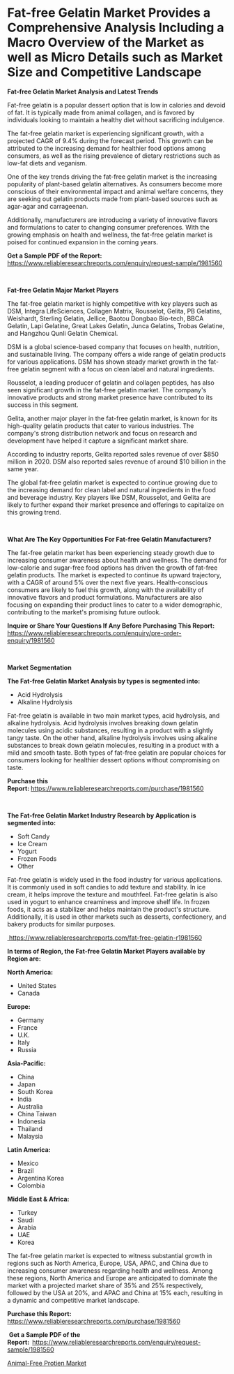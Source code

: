 <p><h1>Fat-free Gelatin Market Provides a Comprehensive Analysis Including a Macro Overview of the Market as well as Micro Details such as Market Size and Competitive Landscape</h1></p><p><strong>Fat-free Gelatin Market Analysis and Latest Trends</strong></p>
<p><p>Fat-free gelatin is a popular dessert option that is low in calories and devoid of fat. It is typically made from animal collagen, and is favored by individuals looking to maintain a healthy diet without sacrificing indulgence.</p><p>The fat-free gelatin market is experiencing significant growth, with a projected CAGR of 9.4% during the forecast period. This growth can be attributed to the increasing demand for healthier food options among consumers, as well as the rising prevalence of dietary restrictions such as low-fat diets and veganism.</p><p>One of the key trends driving the fat-free gelatin market is the increasing popularity of plant-based gelatin alternatives. As consumers become more conscious of their environmental impact and animal welfare concerns, they are seeking out gelatin products made from plant-based sources such as agar-agar and carrageenan.</p><p>Additionally, manufacturers are introducing a variety of innovative flavors and formulations to cater to changing consumer preferences. With the growing emphasis on health and wellness, the fat-free gelatin market is poised for continued expansion in the coming years.</p></p>
<p><strong>Get a Sample PDF of the Report:&nbsp;</strong> <a href="https://www.reliableresearchreports.com/enquiry/request-sample/1981560">https://www.reliableresearchreports.com/enquiry/request-sample/1981560</a></p>
<p>&nbsp;</p>
<p><strong>Fat-free Gelatin Major Market Players</strong></p>
<p><p>The fat-free gelatin market is highly competitive with key players such as DSM, Integra LifeSciences, Collagen Matrix, Rousselot, Gelita, PB Gelatins, Weishardt, Sterling Gelatin, Jellice, Baotou Dongbao Bio-tech, BBCA Gelatin, Lapi Gelatine, Great Lakes Gelatin, Junca Gelatins, Trobas Gelatine, and Hangzhou Qunli Gelatin Chemical.</p><p>DSM is a global science-based company that focuses on health, nutrition, and sustainable living. The company offers a wide range of gelatin products for various applications. DSM has shown steady market growth in the fat-free gelatin segment with a focus on clean label and natural ingredients.</p><p>Rousselot, a leading producer of gelatin and collagen peptides, has also seen significant growth in the fat-free gelatin market. The company's innovative products and strong market presence have contributed to its success in this segment.</p><p>Gelita, another major player in the fat-free gelatin market, is known for its high-quality gelatin products that cater to various industries. The company's strong distribution network and focus on research and development have helped it capture a significant market share.</p><p>According to industry reports, Gelita reported sales revenue of over $850 million in 2020. DSM also reported sales revenue of around $10 billion in the same year.</p><p>The global fat-free gelatin market is expected to continue growing due to the increasing demand for clean label and natural ingredients in the food and beverage industry. Key players like DSM, Rousselot, and Gelita are likely to further expand their market presence and offerings to capitalize on this growing trend.</p></p>
<p>&nbsp;</p>
<p><strong>What Are The Key Opportunities For Fat-free Gelatin Manufacturers?</strong></p>
<p><p>The fat-free gelatin market has been experiencing steady growth due to increasing consumer awareness about health and wellness. The demand for low-calorie and sugar-free food options has driven the growth of fat-free gelatin products. The market is expected to continue its upward trajectory, with a CAGR of around 5% over the next five years. Health-conscious consumers are likely to fuel this growth, along with the availability of innovative flavors and product formulations. Manufacturers are also focusing on expanding their product lines to cater to a wider demographic, contributing to the market's promising future outlook.</p></p>
<p><strong>Inquire or Share Your Questions If Any Before Purchasing This Report:</strong> <a href="https://www.reliableresearchreports.com/enquiry/pre-order-enquiry/1981560">https://www.reliableresearchreports.com/enquiry/pre-order-enquiry/1981560</a></p>
<p>&nbsp;</p>
<p><strong>Market Segmentation</strong></p>
<p><strong>The Fat-free Gelatin Market Analysis by types is segmented into:</strong></p>
<p><ul><li>Acid Hydrolysis</li><li>Alkaline Hydrolysis</li></ul></p>
<p><p>Fat-free gelatin is available in two main market types, acid hydrolysis, and alkaline hydrolysis. Acid hydrolysis involves breaking down gelatin molecules using acidic substances, resulting in a product with a slightly tangy taste. On the other hand, alkaline hydrolysis involves using alkaline substances to break down gelatin molecules, resulting in a product with a mild and smooth taste. Both types of fat-free gelatin are popular choices for consumers looking for healthier dessert options without compromising on taste.</p></p>
<p><strong>Purchase this Report:&nbsp;</strong><a href="https://www.reliableresearchreports.com/purchase/1981560">https://www.reliableresearchreports.com/purchase/1981560</a></p>
<p>&nbsp;</p>
<p><strong>The Fat-free Gelatin Market Industry Research by Application is segmented into:</strong></p>
<p><ul><li>Soft Candy</li><li>Ice Cream</li><li>Yogurt</li><li>Frozen Foods</li><li>Other</li></ul></p>
<p><p>Fat-free gelatin is widely used in the food industry for various applications. It is commonly used in soft candies to add texture and stability. In ice cream, it helps improve the texture and mouthfeel. Fat-free gelatin is also used in yogurt to enhance creaminess and improve shelf life. In frozen foods, it acts as a stabilizer and helps maintain the product's structure. Additionally, it is used in other markets such as desserts, confectionery, and bakery products for similar purposes.</p></p>
<p><a href="https://www.reliableresearchreports.com/fat-free-gelatin-r1981560">&nbsp;https://www.reliableresearchreports.com/fat-free-gelatin-r1981560</a></p>
<p><strong>In terms of Region, the Fat-free Gelatin Market Players available by Region are:</strong></p>
<p>
    <p> <strong> North America: </strong>
        <ul>
            <li>United States</li>
            <li>Canada</li>
        </ul>
        </p> 
    <p> <strong> Europe: </strong>
        <ul>
            <li>Germany</li>
            <li>France</li>
            <li>U.K.</li>
            <li>Italy</li>
            <li>Russia</li>
        </ul>
        </p> 
    <p> <strong> Asia-Pacific: </strong>
        <ul>
            <li>China</li>
            <li>Japan</li>
            <li>South Korea</li>
            <li>India</li>
            <li>Australia</li>
            <li>China Taiwan</li>
            <li>Indonesia</li>
            <li>Thailand</li>
            <li>Malaysia</li>
        </ul>
        </p> 
    <p> <strong> Latin America: </strong>
        <ul>
            <li>Mexico</li>
            <li>Brazil</li>
            <li>Argentina Korea</li>
            <li>Colombia</li>
        </ul>
        </p> 
    <p> <strong> Middle East & Africa: </strong>
        <ul>
            <li>Turkey</li>
            <li>Saudi</li>
            <li>Arabia</li>
            <li>UAE</li>
            <li>Korea</li>
        </ul>
    </p>
    </p>
<p><p>The fat-free gelatin market is expected to witness substantial growth in regions such as North America, Europe, USA, APAC, and China due to increasing consumer awareness regarding health and wellness. Among these regions, North America and Europe are anticipated to dominate the market with a projected market share of 35% and 25% respectively, followed by the USA at 20%, and APAC and China at 15% each, resulting in a dynamic and competitive market landscape.</p></p>
<p><strong>Purchase this Report: </strong><a href="https://www.reliableresearchreports.com/purchase/1981560">https://www.reliableresearchreports.com/purchase/1981560</a></p>
<p>&nbsp;<strong>Get a Sample PDF of the Report:&nbsp;&nbsp;</strong><a href="https://www.reliableresearchreports.com/enquiry/request-sample/1981560">https://www.reliableresearchreports.com/enquiry/request-sample/1981560</a></p>
<p><strong></strong></p>
<p><p><a href="https://github.com/sofayahoo2023/Market-Research-Report-List-4/blob/main/animal-free-protien-market.md">Animal-Free Protien Market</a></p></p>